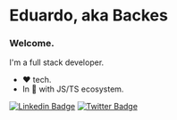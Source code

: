 # Eduardo, aka Backes

### Welcome.

I'm a full stack developer.

- :heart: tech.
- In :purple_heart: with JS/TS ecosystem.

[![Linkedin Badge](https://img.shields.io/badge/-LinkedIn-blue?style=flat-square&logo=Linkedin&logoColor=white&link=https://www.linkedin.com/in/eduardo-backes/)](https://www.linkedin.com/in/eduardo-backes/)
[![Twitter Badge](https://img.shields.io/badge/-Twitter-1ca0f1?style=flat-square&labelColor=1ca0f1&logo=twitter&logoColor=white&link=https://twitter.com/EduardoBackes10)](https://twitter.com/EduardoBackes10)
